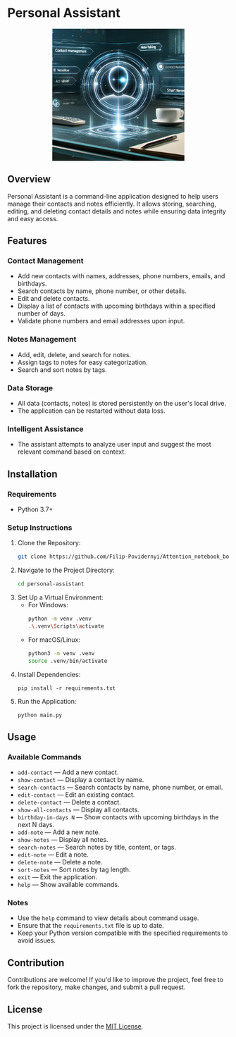 # Personal Assistant

<p align="center">
  <img align="center" src="./assets/thumbnail.webp" width="300" title="Project thumbnail" alt="project thumbnail">
</p>


## Overview

Personal Assistant is a command-line application designed to help users manage their contacts and notes efficiently. It allows storing, searching, editing, and deleting contact details and notes while ensuring data integrity and easy access.

## Features

### Contact Management

* Add new contacts with names, addresses, phone numbers, emails, and birthdays.
* Search contacts by name, phone number, or other details.
* Edit and delete contacts.
* Display a list of contacts with upcoming birthdays within a specified number of days.
* Validate phone numbers and email addresses upon input.

### Notes Management

* Add, edit, delete, and search for notes.
* Assign tags to notes for easy categorization.
* Search and sort notes by tags.

### Data Storage

* All data (contacts, notes) is stored persistently on the user's local drive.
* The application can be restarted without data loss.

### Intelligent Assistance

* The assistant attempts to analyze user input and suggest the most relevant command based on context.

## Installation

### Requirements

* Python 3.7+

### Setup Instructions

1. Clone the Repository:
    ```bash
    git clone https://github.com/Filip-Povidernyi/Attention_notebook_bot.git
    ```
2. Navigate to the Project Directory:
    ```bash
    cd personal-assistant
    ```
3. Set Up a Virtual Environment:
    * For Windows:
        ```bash
        python -m venv .venv
        .\.venv\Scripts\activate
        ```
    * For macOS/Linux:
        ```bash
        python3 -m venv .venv
        source .venv/bin/activate
        ```
4. Install Dependencies:
    ```
    pip install -r requirements.txt
    ```
5. Run the Application:
    ```bash
    python main.py
    ```

## Usage

### Available Commands

* `add-contact` — Add a new contact.
* `show-contact` — Display a contact by name.
* `search-contacts` — Search contacts by name, phone number, or email.
* `edit-contact` — Edit an existing contact.
* `delete-contact` — Delete a contact.
* `show-all-contacts` — Display all contacts.
* `birthday-in-days N` — Show contacts with upcoming birthdays in the next N days.
* `add-note` — Add a new note.
* `show-notes` — Display all notes.
* `search-notes` — Search notes by title, content, or tags.
* `edit-note` — Edit a note.
* `delete-note` — Delete a note.
* `sort-notes` — Sort notes by tag length.
* `exit` — Exit the application.
* `help` — Show available commands.

### Notes

* Use the `help` command to view details about command usage.
* Ensure that the `requirements.txt` file is up to date.
* Keep your Python version compatible with the specified requirements to avoid issues.

## Contribution

Contributions are welcome! If you'd like to improve the project, feel free to fork the repository, make changes, and submit a pull request.

## License

This project is licensed under the [MIT License](./LICENSE).